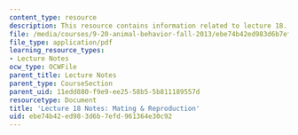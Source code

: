 ```yaml
---
content_type: resource
description: This resource contains information related to lecture 18.
file: /media/courses/9-20-animal-behavior-fall-2013/ebe74b42ed983d6b7efd961364e30c92_MIT9_20F13_Lec18.pdf
file_type: application/pdf
learning_resource_types:
- Lecture Notes
ocw_type: OCWFile
parent_title: Lecture Notes
parent_type: CourseSection
parent_uid: 11edd880-f9e9-ee25-58b5-5b811189557d
resourcetype: Document
title: 'Lecture 18 Notes: Mating & Reproduction'
uid: ebe74b42-ed98-3d6b-7efd-961364e30c92
---
```

